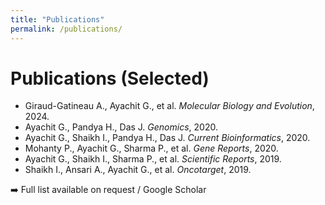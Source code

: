 ```yaml
---
title: "Publications"
permalink: /publications/
---
```


# Publications (Selected)

- Giraud-Gatineau A., Ayachit G., et al. *Molecular Biology and Evolution*, 2024.
- Ayachit G., Pandya H., Das J. *Genomics*, 2020.
- Ayachit G., Shaikh I., Pandya H., Das J. *Current Bioinformatics*, 2020.
- Mohanty P., Ayachit G., Sharma P., et al. *Gene Reports*, 2020.
- Ayachit G., Shaikh I., Sharma P., et al. *Scientific Reports*, 2019.
- Shaikh I., Ansari A., Ayachit G., et al. *Oncotarget*, 2019.

➡️ Full list available on request / Google Scholar
